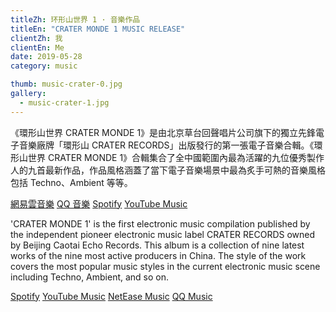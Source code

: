 ```yaml
---
titleZh: 环形山世界 1 · 音樂作品
titleEn: "CRATER MONDE 1 MUSIC RELEASE"
clientZh: 我
clientEn: Me
date: 2019-05-28
category: music

thumb: music-crater-0.jpg
gallery:
  - music-crater-1.jpg
---
```


《環形山世界 CRATER MONDE 1》是由北京草台回聲唱片公司旗下的獨立先鋒電子音樂廠牌「環形山 CRATER RECORDS」出版發行的第一張電子音樂合輯。《環形山世界 CRATER MONDE 1》合輯集合了全中國範圍內最為活躍的九位優秀製作人的九首最新作品，作品風格涵蓋了當下電子音樂場景中最為炙手可熱的音樂風格包括 Techno、Ambient 等等。

[網易雲音樂](https://music.163.com/#/album?id=80069315) [QQ 音樂](https://y.qq.com/n/yqq/album/001cRZsN0DopCy.html) [Spotify](https://open.spotify.com/album/6YLxkOzgGdIT6jTmCTIMdi?si=2CjzKBHhRtyjxvK1naSHng) [YouTube Music](https://www.youtube.com/playlist?list=OLAK5uy_k-90FHGfJq0Fnq8mQBQZBcOCAUGeXjV-Q)

<!-- lang -->

'CRATER MONDE 1' is the first electronic music compilation published by the independent pioneer electronic music label CRATER RECORDS owned by Beijing Caotai Echo Records. This album is a collection of nine latest works of the nine most active producers in China. The style of the work covers the most popular music styles in the current electronic music scene including Techno, Ambient, and so on.

[Spotify](https://open.spotify.com/album/6YLxkOzgGdIT6jTmCTIMdi?si=2CjzKBHhRtyjxvK1naSHng) [YouTube Music](https://www.youtube.com/playlist?list=OLAK5uy_k-90FHGfJq0Fnq8mQBQZBcOCAUGeXjV-Q) [NetEase Music](https://music.163.com/#/album?id=80069315) [QQ Music](https://y.qq.com/n/yqq/album/001cRZsN0DopCy.html)
